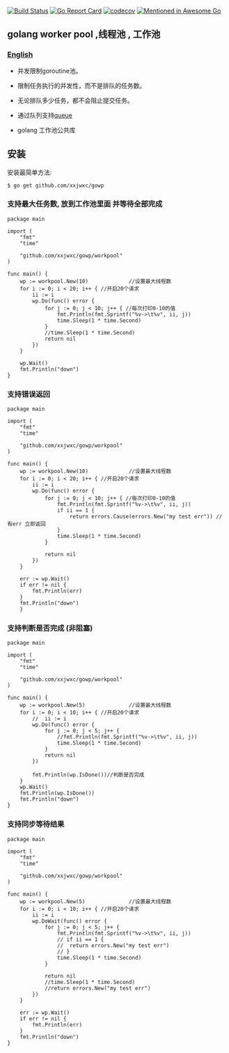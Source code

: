 [![Build Status](https://travis-ci.org/xxjwxc/gowp.svg?branch=master)](https://travis-ci.org/xxjwxc/gowp)
[![Go Report Card](https://goreportcard.com/badge/github.com/xxjwxc/gowp)](https://goreportcard.com/report/github.com/xxjwxc/gowp)
[![codecov](https://codecov.io/gh/xxjwxc/gowp/branch/master/graph/badge.svg)](https://codecov.io/gh/xxjwxc/gowp)
[![Mentioned in Awesome Go](https://awesome.re/mentioned-badge.svg)](https://github.com/avelino/awesome-go)

## golang worker pool ,线程池 , 工作池
### [English](README_cn.md)
- 并发限制goroutine池。
- 限制任务执行的并发性，而不是排队的任务数。
- 无论排队多少任务，都不会阻止提交任务。
- 通过队列支持[queue](https://github.com/xxjwxc/public/tree/master/myqueue)

- golang 工作池公共库

## 安装

安装最简单方法:

```
$ go get github.com/xxjwxc/gowp
```

### 支持最大任务数, 放到工作池里面 并等待全部完成

```
package main

import (
	"fmt"
	"time"

	"github.com/xxjwxc/gowp/workpool"
)

func main() {
	wp := workpool.New(10)             //设置最大线程数
	for i := 0; i < 20; i++ { //开启20个请求
		ii := i
		wp.Do(func() error {
			for j := 0; j < 10; j++ { //每次打印0-10的值
				fmt.Println(fmt.Sprintf("%v->\t%v", ii, j))
				time.Sleep(1 * time.Second)
			}
			//time.Sleep(1 * time.Second)
			return nil
		})
	}

	wp.Wait()
	fmt.Println("down")
}
```

### 支持错误返回
```
package main

import (
	"fmt"
	"time"

	"github.com/xxjwxc/gowp/workpool"
)

func main() {
	wp := workpool.New(10)             //设置最大线程数
	for i := 0; i < 20; i++ { //开启20个请求
		ii := i
		wp.Do(func() error {
			for j := 0; j < 10; j++ { //每次打印0-10的值
				fmt.Println(fmt.Sprintf("%v->\t%v", ii, j))
				if ii == 1 {
					return errors.Cause(errors.New("my test err")) //有err 立即返回
				}
				time.Sleep(1 * time.Second)
			}

			return nil
		})
	}

	err := wp.Wait()
	if err != nil {
		fmt.Println(err)
	}
	fmt.Println("down")
	}
```

### 支持判断是否完成 (非阻塞)

```
package main

import (
	"fmt"
	"time"

	"github.com/xxjwxc/gowp/workpool"
)

func main() {
	wp := workpool.New(5)              //设置最大线程数
	for i := 0; i < 10; i++ { //开启20个请求
		//	ii := i
		wp.Do(func() error {
			for j := 0; j < 5; j++ { 
				//fmt.Println(fmt.Sprintf("%v->\t%v", ii, j))
				time.Sleep(1 * time.Second)
			}
			return nil
		})

		fmt.Println(wp.IsDone())//判断是否完成
	}
	wp.Wait()
	fmt.Println(wp.IsDone())
	fmt.Println("down")
}
```

### 支持同步等待结果

```
package main

import (
	"fmt"
	"time"

	"github.com/xxjwxc/gowp/workpool"
)

func main() {
	wp := workpool.New(5)              //设置最大线程数
	for i := 0; i < 10; i++ { //开启20个请求
		ii := i
		wp.DoWait(func() error {
			for j := 0; j < 5; j++ {
				fmt.Println(fmt.Sprintf("%v->\t%v", ii, j))
				// if ii == 1 {
				// 	return errors.New("my test err")
				// }
				time.Sleep(1 * time.Second)
			}

			return nil
			//time.Sleep(1 * time.Second)
			//return errors.New("my test err")
		})
	}

	err := wp.Wait()
	if err != nil {
		fmt.Println(err)
	}
	fmt.Println("down")
}
```

